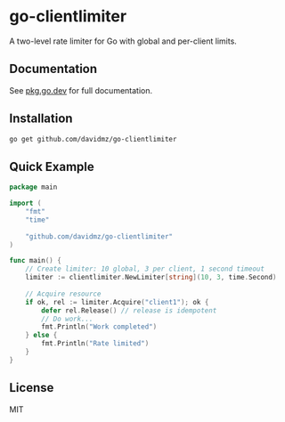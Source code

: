 # go-clientlimiter

A two-level rate limiter for Go with global and per-client limits.

## Documentation

See [pkg.go.dev](https://pkg.go.dev/github.com/davidmz/go-clientlimiter) for full documentation.

## Installation

```bash
go get github.com/davidmz/go-clientlimiter
```

## Quick Example

```go
package main

import (
    "fmt"
    "time"
    
    "github.com/davidmz/go-clientlimiter"
)

func main() {
    // Create limiter: 10 global, 3 per client, 1 second timeout
    limiter := clientlimiter.NewLimiter[string](10, 3, time.Second)
    
    // Acquire resource
    if ok, rel := limiter.Acquire("client1"); ok {
        defer rel.Release() // release is idempotent
        // Do work...
        fmt.Println("Work completed")
    } else {
        fmt.Println("Rate limited")
    }
}
```

## License

MIT
